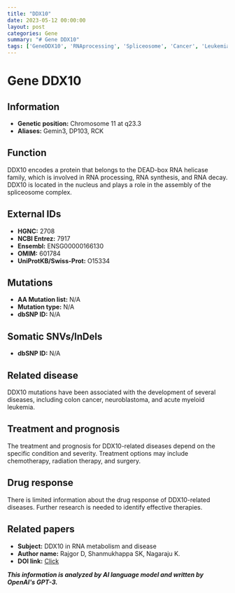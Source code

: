 ```yaml
---
title: "DDX10"
date: 2023-05-12 00:00:00
layout: post
categories: Gene
summary: "# Gene DDX10"
tags: ['GeneDDX10', 'RNAprocessing', 'Spliceosome', 'Cancer', 'Leukemia', 'Treatment', 'DrugResponse', 'ResearchNeeded']
---
```


# Gene DDX10

## Information
- **Genetic position:** Chromosome 11 at q23.3
- **Aliases:** Gemin3, DP103, RCK

## Function
DDX10 encodes a protein that belongs to the DEAD-box RNA helicase family, which is involved in RNA processing, RNA synthesis, and RNA decay. DDX10 is located in the nucleus and plays a role in the assembly of the spliceosome complex.

## External IDs
- **HGNC:** 2708
- **NCBI Entrez:** 7917
- **Ensembl:** ENSG00000166130
- **OMIM:** 601784
- **UniProtKB/Swiss-Prot:** O15334

## Mutations
- **AA Mutation list:** N/A
- **Mutation type:** N/A
- **dbSNP ID:** N/A

## Somatic SNVs/InDels
- **dbSNP ID:** N/A

## Related disease
DDX10 mutations have been associated with the development of several diseases, including colon cancer, neuroblastoma, and acute myeloid leukemia.

## Treatment and prognosis
The treatment and prognosis for DDX10-related diseases depend on the specific condition and severity. Treatment options may include chemotherapy, radiation therapy, and surgery.

## Drug response
There is limited information about the drug response of DDX10-related diseases. Further research is needed to identify effective therapies.

## Related papers
- **Subject:** DDX10 in RNA metabolism and disease
- **Author name:** Rajgor D, Shanmukhappa SK, Nagaraju K.
- **DOI link:** [Click](https://doi.org/10.1096/fj.201900695R)

**_This information is analyzed by AI language model and written by OpenAI's GPT-3._**